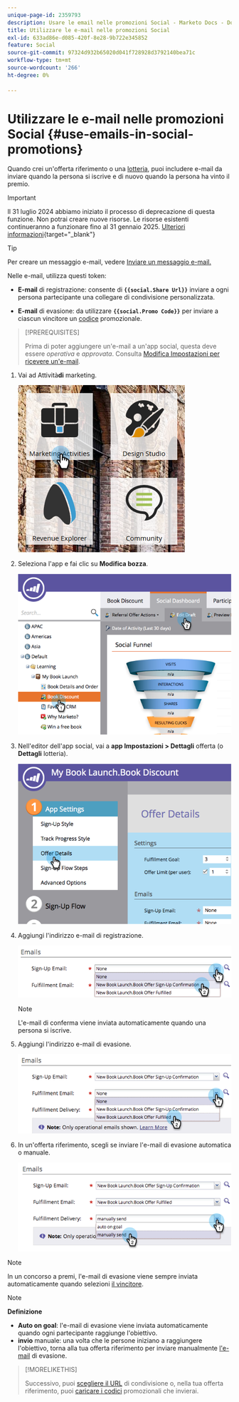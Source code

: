 ```yaml
---
unique-page-id: 2359793
description: Usare le email nelle promozioni Social - Marketo Docs - Documentazione prodotto
title: Utilizzare le e-mail nelle promozioni Social
exl-id: 633ad86e-d085-420f-8e28-9b722e345852
feature: Social
source-git-commit: 97324d932b65020d041f728928d3792140bea71c
workflow-type: tm+mt
source-wordcount: '266'
ht-degree: 0%

---
```


# Utilizzare le e-mail nelle promozioni Social {#use-emails-in-social-promotions}

Quando crei un&#39;offerta [](/help/marketo/product-docs/demand-generation/social/referral-offers/create-a-referral-offer.md) riferimento o una [lotteria](/help/marketo/product-docs/demand-generation/social/sweepstakes/create-sweepstakes.md), puoi includere e-mail da inviare quando la persona si iscrive e di nuovo quando la persona ha vinto il premio.

>[!IMPORTANT]
>
>Il 31 luglio 2024 abbiamo iniziato il processo di deprecazione di questa funzione. Non potrai creare nuove risorse. Le risorse esistenti continueranno a funzionare fino al 31 gennaio 2025. [Ulteriori informazioni](https://nation.marketo.com/t5/employee-blogs/marketo-engage-social-features-deprecation/ba-p/351977){target="_blank"}

>[!TIP]
>
>Per creare un messaggio e-mail, vedere [Inviare un messaggio e-mail.](/help/marketo/getting-started/quick-wins/send-an-email.md)

Nelle e-mail, utilizza questi token:

* **E-mail** di registrazione: consente di **`{{social.Share Url}}`** inviare a ogni persona partecipante una collegare di condivisione personalizzata.

* **E-mail** di evasione: da utilizzare **`{{social.Promo Code}}`** per inviare a ciascun vincitore un [codice](/help/marketo/product-docs/demand-generation/social/social-functions/use-promo-codes-for-offer-fulfillment.md) promozionale.

>[!PREREQUISITES]
>
>Prima di poter aggiungere un&#39;e-mail a un&#39;app social, questa deve essere _operativa_ e _approvata_. Consulta [Modifica Impostazioni per ricevere un&#39;e-mail](/help/marketo/product-docs/email-marketing/general/functions-in-the-editor/make-an-email-operational.md).

1. Vai ad Attività&#x200B;**di** marketing.

   ![](assets/ma.png)

1. Seleziona l&#39;app e fai clic su **Modifica bozza**.

   ![](assets/image2014-9-19-16-3a12-3a33.png)

1. Nell&#39;editor dell&#39;app social, vai a **app Impostazioni > Dettagli** offerta (o **Dettagli** lotteria).

   ![](assets/image2014-9-19-16-3a12-3a41.png)

1. Aggiungi l&#39;indirizzo e-mail di registrazione.

   ![](assets/image2014-9-19-16-3a12-3a49.png)

   >[!NOTE]
   >
   >L&#39;e-mail di conferma viene inviata automaticamente quando una persona si iscrive.

1. Aggiungi l&#39;indirizzo e-mail di evasione.

   ![](assets/image2014-9-19-16-3a15-3a26.png)

1. In un&#39;offerta riferimento, scegli se inviare l&#39;e-mail di evasione automatica o manuale.

   ![](assets/image2014-9-19-16-3a15-3a36.png)

>[!NOTE]
>
>In un concorso a premi, l&#39;e-mail di evasione viene sempre inviata automaticamente quando selezioni [il vincitore](/help/marketo/product-docs/demand-generation/social/sweepstakes/select-sweepstakes-winners.md).

>[!NOTE]
>
>**Definizione**
>
>* **Auto on goal**: l&#39;e-mail di evasione viene inviata automaticamente quando ogni partecipante raggiunge l&#39;obiettivo.
>* **invio** manuale: una volta che le persone iniziano a raggiungere l&#39;obiettivo, torna alla tua offerta riferimento per inviare manualmente [l&#39;e-mail](/help/marketo/product-docs/demand-generation/social/referral-offers/send-referral-offer-fulfillment-email.md) di evasione.
>

>[!MORELIKETHIS]
>
>Successivo, puoi [scegliere il URL](/help/marketo/product-docs/demand-generation/social/social-functions/choose-the-share-url-for-a-social-app.md) di condivisione o, nella tua offerta riferimento, puoi [caricare i codici](/help/marketo/product-docs/demand-generation/social/social-functions/use-promo-codes-for-offer-fulfillment.md) promozionali che invierai.

